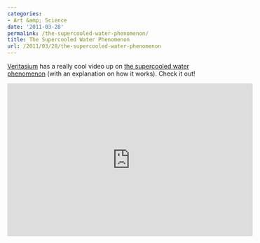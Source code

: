 ```yaml
---
categories:
- Art &amp; Science
date: '2011-03-28'
permalink: /the-supercooled-water-phenomenon/
title: The Supercooled Water Phenomenon
url: /2011/03/28/the-supercooled-water-phenomenon
---
```


<a href="https://www.youtube.com/user/1veritasium">Veritasium</a> has a really cool video up on <a href="https://www.youtube.com/watch?v=ph8xusY3GTM">the supercooled water phenomenon</a> (with an explanation on how it works). Check it out!

<p align="center"><iframe title="YouTube video player" width="560" height="349" src="https://www.youtube.com/embed/ph8xusY3GTM?rel=0" frameborder="0" allowfullscreen></iframe></p>